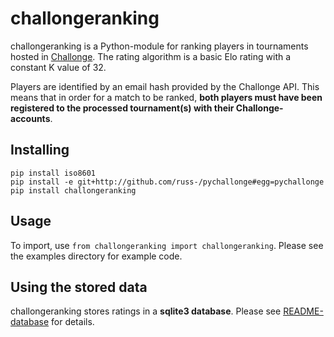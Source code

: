 # challongeranking

challongeranking is a Python-module for ranking players in tournaments hosted in [Challonge](https://www.challonge.com). The rating algorithm is a basic Elo rating with a constant K value of 32.

Players are identified by an email hash provided by the Challonge API. This means that in order for a match to be
ranked, **both players must have been registered to the processed tournament(s) with their Challonge-accounts**.

## Installing
```
pip install iso8601
pip install -e git+http://github.com/russ-/pychallonge#egg=pychallonge
pip install challongeranking
```

## Usage
To import, use `from challongeranking import challongeranking`.
Please see the examples directory for example code.

## Using the stored data
challongeranking stores ratings in a **sqlite3 database**.
Please see [README-database](README-database.md) for details.
